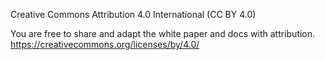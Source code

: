 Creative Commons Attribution 4.0 International (CC BY 4.0)

You are free to share and adapt the white paper and docs with attribution.
https://creativecommons.org/licenses/by/4.0/

